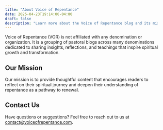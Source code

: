 ```yaml
---
title: "About Voice of Repentance"
date: 2025-04-23T19:14:00-04:00
draft: false
description: "Learn more about the Voice of Repentance blog and its mission."
---
```


Voice of Repentance (VOR) is not affiliated with any denomination or organization. It is a grouping of pastoral blogs across many denominations dedicated to sharing insights, reflections, and teachings that inspire spiritual growth and transformation.

## Our Mission

Our mission is to provide thoughtful content that encourages readers to reflect on their spiritual journey and deepen their understanding of repentance as a pathway to renewal.

## Contact Us

Have questions or suggestions? Feel free to reach out to us at [contact@voiceofrepentance.com](mailto:contact@voiceofrepentance.com).
